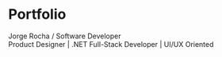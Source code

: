 # Portfolio
Jorge Rocha / Software Developer
<br>
Product Designer | .NET Full-Stack Developer | UI/UX Oriented
